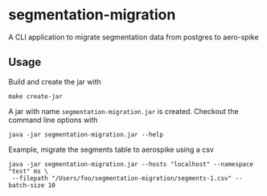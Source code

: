 # segmentation-migration

A CLI application to migrate segmentation data from postgres to aero-spike

## Usage

Build and create the jar with

```
make create-jar
```

A jar with name `segmentation-migration.jar` is created. Checkout the command line options with

```
java -jar segmentation-migration.jar --help
```

Example, migrate the segments table to aerospike using a csv

```
java -jar segmentation-migration.jar --hosts "localhost" --namespace "test" ms \
 --filepath "/Users/foo/segmentation-migration/segments-1.csv" --batch-size 10
```

